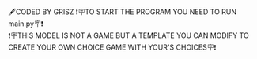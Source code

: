 🖋️CODED BY GRISZ
❗🪧TO START THE PROGRAM YOU NEED TO RUN main.py🪧❗                                                                                                           
❗🪧THIS MODEL IS NOT A GAME BUT A TEMPLATE YOU CAN MODIFY TO CREATE YOUR OWN CHOICE GAME WITH YOUR'S CHOICES🪧❗
